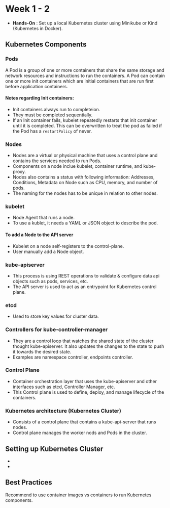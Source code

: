 # Week 1 - 2

* **Hands-On** : Set up a local Kubernetes cluster using Minikube or Kind (Kubernetes in Docker).

## Kubernetes Components

### Pods

A Pod is a group of one or more containers that share the same storage and network resources and instructions to run the containers.
A Pod can contain one or more init containers which are initial containers that are run first before application containers.

#### Notes regarding Init containers:
* Init containers always run to completeion.
* They must be completed sequentially.
* If an Init container fails, kubelet repeatedly restarts that init container until it is completed. This can be overwritten to treat the pod as failed if the Pod has a ```restartPolicy``` of never.

### Nodes
* Nodes are a virtual or physical machine that uses a control plane and contains the services needed to run Pods.
* Components on a node inclue kubelet, container runtime, and kube-proxy.
* Nodes also contains a status with following information: Addresses, Conditions, Metadata on Node such as CPU, memory, and number of pods.
* The naming for the nodes has to be unique in relation to other nodes.

### kubelet
* Node Agent that runs a node.
* To use a kublet, it needs a YAML or JSON object to describe the pod.

#### To add a Node to the API server
* Kubelet on a node self-registers to the control-plane.
* User manually add a Node object.

### kube-apiserver
* This process is using REST operations to validate & configure data api objects such as pods, services, etc.
* The API server is used to act as an entrypoint for Kubernetes control plane.

### etcd
* Used to store key values for cluster data.

### Controllers for kube-controller-manager
* They are a control loop that watches the shared state of the cluster thought kube-apiserver. It also updates the changes to the state to push it towards the desired state. 
* Examples are namespace controller, endpoints controller.

### Control Plane
* Container orchestration layer that uses the kube-apiserver and other interfaces such as etcd, Controller Manager, etc.
* This Control plane is used to define, deploy, and manage lifecycle of the containers.

### Kubernetes architecture (Kubernetes Cluster)
* Consists of a control plane that contains a kube-api-server that runs nodes.
* Control plane manages the worker nods and Pods in the cluster.

## Setting up Kubernetes Cluster
* 
*

## Best Practices
Recommend to use container images vs containers to run Kubernetes components.
